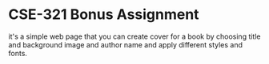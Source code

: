 # CSE-321 Bonus Assignment

it's a simple web page that you can create cover for a book by choosing title and background image and author name and apply different styles and fonts.
